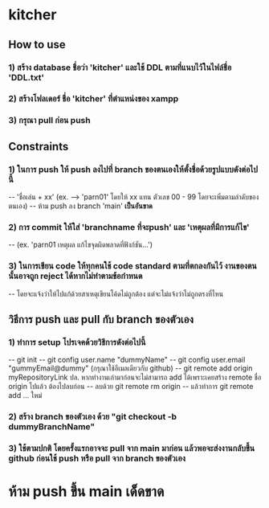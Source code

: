 # kitcher

## How to use

### 1) สร้าง database ชื่อว่า 'kitcher' และใช้ DDL ตามที่แนบไว้ในไฟล์ชื่อ 'DDL.txt'

### 2) สร้างโฟลเดอร์ ชื่อ 'kitcher' ที่ตำแหน่งของ xampp

### 3) กรุณา pull ก่อน push

## Constraints

### 1) ในการ push ให้ push ลงไปที่ branch ของตนเองให้ตั้งชื่อด้วยรูปแบบดังต่อไปนี้
-- 'ชื่อเล่น + xx' (ex. --> 'parn01' โดยให้ xx แทน ตัวเลข 00 - 99 โดยจะเพิ่มตามลำดับของตนเอง)
-- ห้าม push ลง branch 'main' <b>เป็นอันขาด</b>

### 2) การ commit ให้ใส่ 'branchname ที่จะpush' และ 'เหตุผลที่มีการแก้ไข'
-- (ex. 'parn01 เหตุผล แก้ไขจุดผิดพลาดที่ฟังก์ชัน...')

### 3) ในการเขียน code ให้ทุกคนใช้ code standard ตามที่ตกลงกันไว้ งานของตนนั้นอาจถูก reject ได้หากไม่ทำตามข้อกำหนด
-- โดยจะแจ้งว่าให้ไปแก้ด้วยสาเหตุเขียนโค้ดไม่ถูกต้อง แต่จะไม่แจ้งว่าไม่ถูกตรงที่ไหน


## วิธีการ push และ pull กับ branch ของตัวเอง

### 1) ทำการ setup โปรเจคด้วยวิธีการดังต่อไปนี้
-- git init
-- git config user.name "dummyName"
-- git config user.email "gummyEmail@dummy" (กรุณาใช้อีเมลเดียวกับ github)
-- git remote add origin myRepositoryLink
ปล. หากทำงานเก่ามาก่อนจะไม่สามารถ add ได้เพราะเคยสร้าง remote ชื่อ origin ไปแล้ว ต้องไปลบก่อน
-- ลบด้วย git remote rm origin
-- แล้วทำการ git remote add ... ใหม่


### 2) สร้าง branch ของตัวเอง ด้วย "git checkout -b dummyBranchName"

### 3) ใช้ตามปกติ โดยครั้งแรกอาจจะ pull จาก main มาก่อน แล้วพอจะส่งงานกลับขึ้น github ก่อนใช้ push หรือ pull จาก branch ของตัวเอง

# ห้าม push ขึ้น main เด็ดขาด
